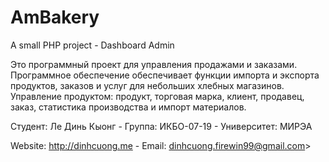 # AmBakery
A small PHP project - Dashboard Admin

Это программный проект для управления продажами и заказами. Программное обеспечение обеспечивает функции импорта и экспорта продуктов, заказов и услуг для небольших хлебных магазинов. Управление продуктом: продукт, торговая марка, клиент, продавец, заказ, статистика производства и импорт материалов.

Студент: Ле Динь Кыонг - Группа: ИКБО-07-19 - Университет: МИРЭА

Website: http://dinhcuong.me - Email: dinhcuong.firewin99@gmail.com>
